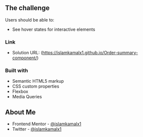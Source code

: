 ## The challenge

Users should be able to:

- See hover states for interactive elements


### Link

- Solution URL: (https://islamkamalx1.github.io/Order-summary-component/)


### Built with

- Semantic HTML5 markup
- CSS custom properties
- Flexbox
- Media Queries





## About Me

- Frontend Mentor - [@islamkamalx1](https://www.frontendmentor.io/profile/islamkamalx1)
- Twitter - [@islamkamalx1](https://www.twitter.com/islamkamalx1)
